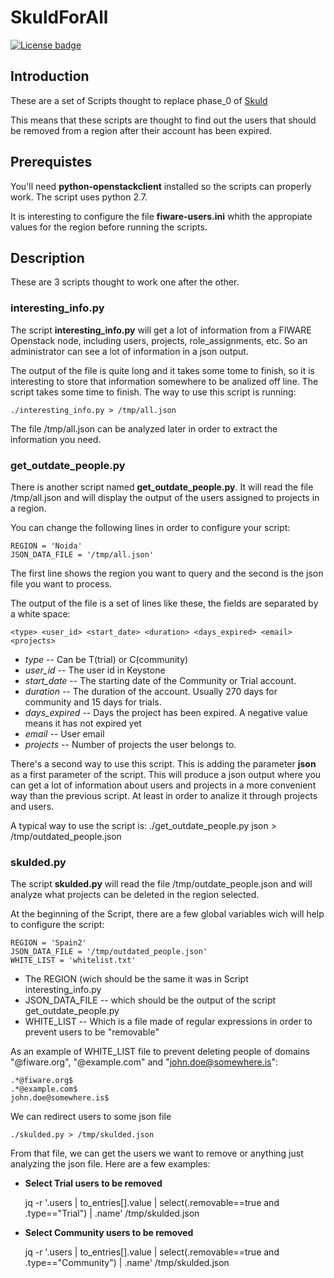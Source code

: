 # SkuldForAll
[![License badge](https://img.shields.io/badge/license-Apache_2.0-blue.svg)](https://opensource.org/licenses/Apache-2.0)

## Introduction
These are a set of Scripts thought to replace phase_0 of [Skuld](../README.rst) 

This means that these scripts are thought to find out the users that should be removed from a region after their account has been expired.

## Prerequistes
You'll need **python-openstackclient** installed so the scripts can properly work. The script uses python 2.7.

It is interesting to configure the file **fiware-users.ini** whith the appropiate values for the region before running the scripts.

## Description
These are 3 scripts thought to work one after the other. 

### interesting_info.py
The script **interesting_info.py** will get a lot of information from a FIWARE Openstack node, including users, projects, role_assignments, etc. So an administrator can see a lot of information in a json output.

The output of the file is quite long and it takes some tome to finish, so it is interesting to store that information somewhere to be analized off line. The script takes some time to finish. The way to use this script is running:

    ./interesting_info.py > /tmp/all.json

The file /tmp/all.json can be analyzed later in order to extract the information you need.

### get_outdate_people.py
There is another script named **get_outdate_people.py**. It will read the file /tmp/all.json and will display the output of the users assigned to projects in a region.

You can change the following lines in order to configure your script:

    REGION = 'Noida'
    JSON_DATA_FILE = '/tmp/all.json'

The first line shows the region you want to query and the second is the json file you want to process.

The output of the file is a set of lines like these, the fields are separated by a white space:

    <type> <user_id> <start_date> <duration> <days_expired> <email> <projects> 


- *type* -- Can be T(trial) or C(community)
- *user_id* -- The user id in Keystone
- *start_date* -- The starting date of the Community or Trial account.
- *duration*  -- The duration of the account. Usually 270 days for community and 15 days for trials.
- *days_expired* -- Days the project has been expired. A negative value means it has not expired yet
- *email*  -- User email
- *projects* -- Number of projects the user belongs to.


There's a second way to use this script. This is adding the parameter **json** as a first parameter of the script. This will produce a json output where you can get a lot of information about users and projects in a more convenient way than the previous script. At least in order to analize it through projects and users.

A typical way to use the script is:
    ./get_outdate_people.py json > /tmp/outdated_people.json

### skulded.py
The script **skulded.py** will read the file /tmp/outdate_people.json and will analyze what projects can be deleted in the region selected.

At the beginning of the Script, there are a few global variables wich will help to configure the script:

    REGION = 'Spain2'
    JSON_DATA_FILE = '/tmp/outdated_people.json'
    WHITE_LIST = 'whitelist.txt'

- The REGION (wich should be the same it was in Script interesting_info.py
- JSON_DATA_FILE -- which should be the output of the script get_outdate_people.py
- WHITE_LIST -- Which is a file made of regular expressions in order to prevent users to be "removable"

As an example of WHITE_LIST file to prevent deleting people of domains "@fiware.org", "@example.com" and "john.doe@somewhere.is":

    .*@fiware.org$
    .*@example.com$
    john.doe@somewhere.is$

We can redirect users to some json file

    ./skulded.py > /tmp/skulded.json

From that file, we can get the users we want to remove or anything just analyzing the json file. Here are a few examples:

- **Select Trial users to be removed**

    jq -r '.users | to_entries[].value | select(.removable==true and .type=="Trial") | .name' /tmp/skulded.json

- **Select Community users to be removed**

    jq -r '.users | to_entries[].value | select(.removable==true and .type=="Community") | .name' /tmp/skulded.json

